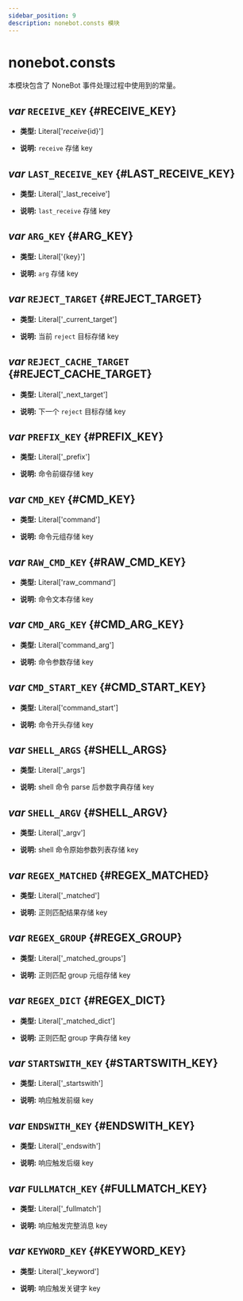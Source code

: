 ```yaml
---
sidebar_position: 9
description: nonebot.consts 模块
---
```


# nonebot.consts

本模块包含了 NoneBot 事件处理过程中使用到的常量。

## _var_ `RECEIVE_KEY` {#RECEIVE_KEY}

- **类型:** Literal['_receive_{id}']

- **说明:** `receive` 存储 key

## _var_ `LAST_RECEIVE_KEY` {#LAST_RECEIVE_KEY}

- **类型:** Literal['_last_receive']

- **说明:** `last_receive` 存储 key

## _var_ `ARG_KEY` {#ARG_KEY}

- **类型:** Literal['{key}']

- **说明:** `arg` 存储 key

## _var_ `REJECT_TARGET` {#REJECT_TARGET}

- **类型:** Literal['_current_target']

- **说明:** 当前 `reject` 目标存储 key

## _var_ `REJECT_CACHE_TARGET` {#REJECT_CACHE_TARGET}

- **类型:** Literal['_next_target']

- **说明:** 下一个 `reject` 目标存储 key

## _var_ `PREFIX_KEY` {#PREFIX_KEY}

- **类型:** Literal['_prefix']

- **说明:** 命令前缀存储 key

## _var_ `CMD_KEY` {#CMD_KEY}

- **类型:** Literal['command']

- **说明:** 命令元组存储 key

## _var_ `RAW_CMD_KEY` {#RAW_CMD_KEY}

- **类型:** Literal['raw_command']

- **说明:** 命令文本存储 key

## _var_ `CMD_ARG_KEY` {#CMD_ARG_KEY}

- **类型:** Literal['command_arg']

- **说明:** 命令参数存储 key

## _var_ `CMD_START_KEY` {#CMD_START_KEY}

- **类型:** Literal['command_start']

- **说明:** 命令开头存储 key

## _var_ `SHELL_ARGS` {#SHELL_ARGS}

- **类型:** Literal['_args']

- **说明:** shell 命令 parse 后参数字典存储 key

## _var_ `SHELL_ARGV` {#SHELL_ARGV}

- **类型:** Literal['_argv']

- **说明:** shell 命令原始参数列表存储 key

## _var_ `REGEX_MATCHED` {#REGEX_MATCHED}

- **类型:** Literal['_matched']

- **说明:** 正则匹配结果存储 key

## _var_ `REGEX_GROUP` {#REGEX_GROUP}

- **类型:** Literal['_matched_groups']

- **说明:** 正则匹配 group 元组存储 key

## _var_ `REGEX_DICT` {#REGEX_DICT}

- **类型:** Literal['_matched_dict']

- **说明:** 正则匹配 group 字典存储 key

## _var_ `STARTSWITH_KEY` {#STARTSWITH_KEY}

- **类型:** Literal['_startswith']

- **说明:** 响应触发前缀 key

## _var_ `ENDSWITH_KEY` {#ENDSWITH_KEY}

- **类型:** Literal['_endswith']

- **说明:** 响应触发后缀 key

## _var_ `FULLMATCH_KEY` {#FULLMATCH_KEY}

- **类型:** Literal['_fullmatch']

- **说明:** 响应触发完整消息 key

## _var_ `KEYWORD_KEY` {#KEYWORD_KEY}

- **类型:** Literal['_keyword']

- **说明:** 响应触发关键字 key
